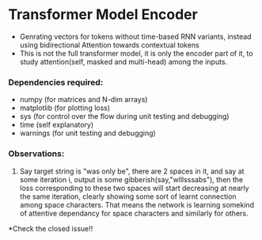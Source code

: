 # Transformer Model Encoder
* Genrating vectors for tokens without time-based RNN variants, instead using bidirectional Attention towards contextual tokens
* This is not the full transformer model, it is only the encoder part of it, to study attention(self, masked and multi-head) among the inputs.

### Dependencies required:
* numpy (for matrices and N-dim arrays)
* matplotlib (for plotting loss)
* sys (for control over the flow during unit testing and debugging)
* time (self explanatory)
* warnings (for unit testing and debugging)

### Observations:
1. Say target string is "was only be", there are 2 spaces in it, and say at some iteration i, output is some gibberish(say,"wlllsssabs"), then the loss corresponding to these two spaces will start decreasing at nearly the same iteration, clearly showing some sort of learnt connection among space characters. That means the network is learning somekind of attentive dependancy for space characters and similarly for others.

*Check the closed issue!!
